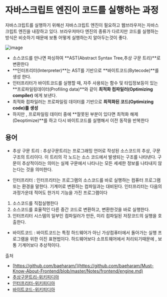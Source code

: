 # 자바스크립트 엔진이 코드를 실행하는 과정

자바스크립트를 실행하기 위해선 자바스크립트 엔진이 필요하고 웹브라우저는 자바스크립트 엔진을 내장하고 있다. 브라우저마다 엔진의 종류가 다르지만 코드를 실행하는 방식은 비슷하기 때문에 보통 어떻게 실행하는지 알아두는것이 좋다.

![image](https://github.com/baeharam/Must-Know-About-Frontend/raw/master/images/javascript/engine-overview.png)


+ 소스코드를 만나면 파싱하여 **AST(Abstract Syntax Tree,추상 구문 트리)**로 변환한다
+ **인터프리터(Interpreter)**는 AST를 기반으로 **바이트코드(Bytecode)**를 생성 한다.
+ 인터프리터가 바이트코드를 실행할 때, 자주 사용되는 함수 및 타입정보등이 있는 **프로파일링데이터(Profiling data)**와 같이 **최적화 컴파일러(Optimizing compiler)** 에게 보낸다. 
+ 최적화 컴파일러는 프로파일링 데이터를 기반으로 **최적화된 코드(Optimizing code)를 생성** 
+ 하지만 , 프로파일링 데이터 중에 **잘못된 부분이 있다면 최적화 해제(Deoptimize)**를 하고 다시 바이트코드를 실행해서 이전 동작을 반복한다


## 용어

+ 추상 구문 트리 : 추상구문트리는 프로그래밍 언어로 작성된 소스코드의 추상, 구문 구조의 트리이다. 이 트리의 각 노드는 소스 코드에서 발생되는 구조를 나타낸다. 구문이 추상적이라는 의미는 실제 구문에서 나타나는 모든 세세한 정보를 나타내지 않는다는 것을 의미한다.

+ 인터프리터 : 인터프리터는 프로그램의 소스코드를 바로 실행하는 컴퓨터 프로그램 또는 환경을 말한다. 기계어로 변환하는 컴파일과는 대비된다. 
인터프리터는 다음의 과정가운데 적어도 한가지 기능을 가진 프로그램이다
1. 소스코드를 직접실행한다
2. 소스코드를 효율적인 다른 중간 코드로 변환하고, 변환한것을 바로 실행한다.
3. 인터프리터 시스템의 일부인 컴파일러가 만든, 미리 컴파일된 저장코드의 실행을 호출한다.

+ 바이트코드 : 바이트코드는 특정 하드웨어가 아닌 가상컴퓨터에서 돌아가는 실행 프로그램을 위한 이진 표현법이다. 하드웨어보다 소프트웨어에서 처리되기때문에 , 보통 기계어보다 추상적이다.

출처
+ [https://github.com/baeharam/](https://github.com/baeharam/Must-Know-About-Frontend/blob/master/Notes/frontend/engine.md)
+ [추상구문트리-위키피디아](https://ko.wikipedia.org/wiki/%EC%B6%94%EC%83%81_%EA%B5%AC%EB%AC%B8_%ED%8A%B8%EB%A6%AC)
+ [인터프리터-위키피디아](https://ko.wikipedia.org/wiki/%EC%9D%B8%ED%84%B0%ED%94%84%EB%A6%AC%ED%84%B0)
+ [바이트코드-위키피디아](https://ko.wikipedia.org/wiki/%EB%B0%94%EC%9D%B4%ED%8A%B8%EC%BD%94%EB%93%9C)